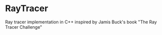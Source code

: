 # RayTracer
 Ray tracer implementation in C++ inspired by Jamis Buck's book "The Ray Tracer Challenge" 

